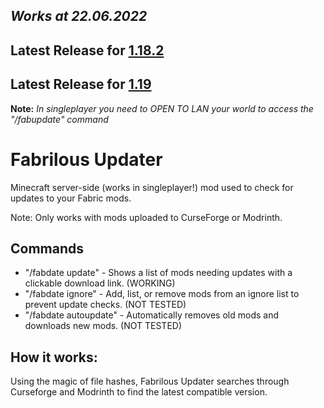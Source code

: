 ## _**Works at 22.06.2022**_
## Latest Release for [1.18.2](https://github.com/mllightitup/fabrilous-updater/releases/tag/fu3.0+1.18.2) 
## Latest Release for [1.19](https://github.com/mllightitup/fabrilous-updater/releases/tag/fu3.0+1.19) 
**Note:** _In singleplayer you need to OPEN TO LAN your world to access the "/fabupdate" command_

# Fabrilous Updater
Minecraft server-side (works in singleplayer!) mod used to check for updates to your Fabric mods.

Note: Only works with mods uploaded to CurseForge or Modrinth.


## Commands
* "/fabdate update" - Shows a list of mods needing updates with a clickable download link. (WORKING)
* "/fabdate ignore"  -  Add, list, or remove mods from an ignore list to prevent update checks. (NOT TESTED)
* "/fabdate autoupdate" - Automatically removes old mods and downloads new mods.  (NOT TESTED)


## How it works:
Using the magic of file hashes, Fabrilous Updater searches through Curseforge and Modrinth to find the latest compatible version.
